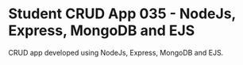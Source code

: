 # Student CRUD App 035 - NodeJs, Express, MongoDB and EJS

CRUD app developed using NodeJs, Express, MongoDB and EJS.

